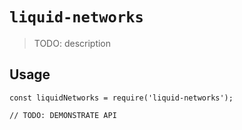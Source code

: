 # `liquid-networks`

> TODO: description

## Usage

```
const liquidNetworks = require('liquid-networks');

// TODO: DEMONSTRATE API
```
